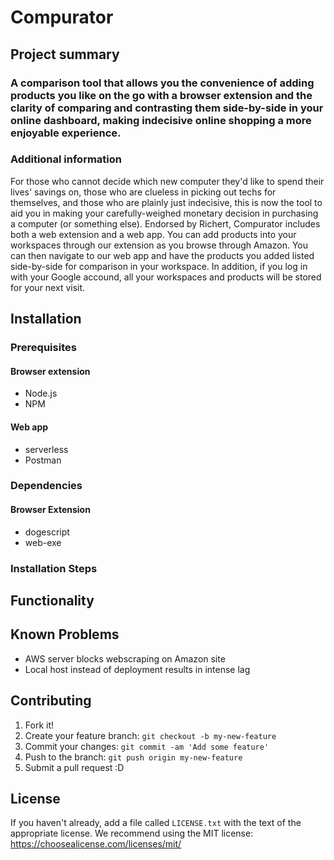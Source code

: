 # Compurator

## Project summary

### A comparison tool that allows you the convenience of adding products you like on the go with a browser extension and the clarity of comparing and contrasting them side-by-side in your online dashboard, making indecisive online shopping a more enjoyable experience.

### Additional information

For those who cannot decide which new computer they'd like to spend their lives' savings on, those who are clueless in picking out techs for themselves, and those who are plainly just indecisive, this is now the tool to aid you in making your carefully-weighed monetary decision in purchasing a computer (or something else). Endorsed by Richert, Compurator includes both a web extension and a web app. You can add products into your workspaces through our extension as you browse through Amazon. You can then navigate to our web app and have the products you added listed side-by-side for comparison in your workspace. In addition, if you log in with your Google accound, all your workspaces and products will be stored for your next visit.


## Installation

### Prerequisites

#### Browser extension
* Node.js
* NPM

#### Web app
* serverless
* Postman

### Dependencies

#### Browser Extension
* dogescript
* web-exe

### Installation Steps

## Functionality


## Known Problems

* AWS server blocks webscraping on Amazon site
* Local host instead of deployment results in intense lag


## Contributing

1. Fork it!
2. Create your feature branch: `git checkout -b my-new-feature`
3. Commit your changes: `git commit -am 'Add some feature'`
4. Push to the branch: `git push origin my-new-feature`
5. Submit a pull request :D

## License

If you haven't already, add a file called `LICENSE.txt` with the text of the appropriate license.
We recommend using the MIT license: <https://choosealicense.com/licenses/mit/>
